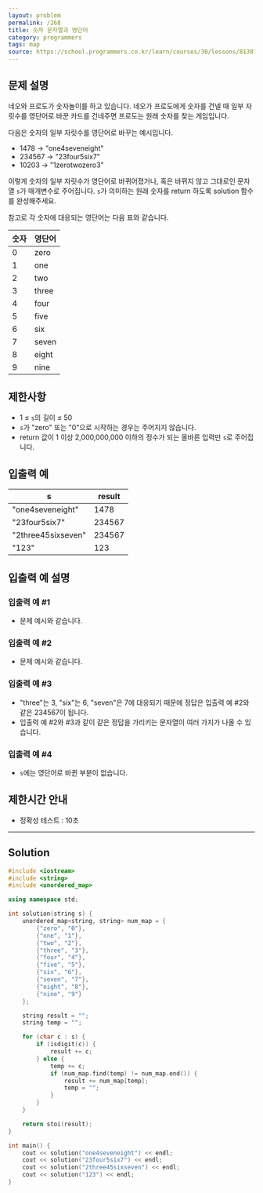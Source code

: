 ```yaml
---
layout: problem
permalink: /268
title: 숫자 문자열과 영단어
category: programmers
tags: map
source: https://school.programmers.co.kr/learn/courses/30/lessons/81301
---
```


## 문제 설명

네오와 프로도가 숫자놀이를 하고 있습니다. 네오가 프로도에게 숫자를 건넬 때 일부 자릿수를 영단어로 바꾼 카드를 건네주면 프로도는 원래 숫자를 찾는 게임입니다.

다음은 숫자의 일부 자릿수를 영단어로 바꾸는 예시입니다.

- 1478 → "one4seveneight"
- 234567 → "23four5six7"
- 10203 → "1zerotwozero3"

이렇게 숫자의 일부 자릿수가 영단어로 바뀌어졌거나, 혹은 바뀌지 않고 그대로인 문자열 `s`가 매개변수로 주어집니다. `s`가 의미하는 원래 숫자를 return 하도록 solution 함수를 완성해주세요.

참고로 각 숫자에 대응되는 영단어는 다음 표와 같습니다.

| 숫자 | 영단어 |
| --- | --- |
| 0 | zero |
| 1 | one |
| 2 | two |
| 3 | three |
| 4 | four |
| 5 | five |
| 6 | six |
| 7 | seven |
| 8 | eight |
| 9 | nine |

## 제한사항

- 1 ≤ `s`의 길이 ≤ 50
- `s`가 "zero" 또는 "0"으로 시작하는 경우는 주어지지 않습니다.
- return 값이 1 이상 2,000,000,000 이하의 정수가 되는 올바른 입력만 `s`로 주어집니다.

## 입출력 예

| s | result |
| --- | --- |
| "one4seveneight" | 1478 |
| "23four5six7" | 234567 |
| "2three45sixseven" | 234567 |
| "123" | 123 |

## 입출력 예 설명

### 입출력 예 #1

- 문제 예시와 같습니다.

### 입출력 예 #2

- 문제 예시와 같습니다.

### 입출력 예 #3

- "three"는 3, "six"는 6, "seven"은 7에 대응되기 때문에 정답은 입출력 예 #2와 같은 234567이 됩니다.
- 입출력 예 #2와 #3과 같이 같은 정답을 가리키는 문자열이 여러 가지가 나올 수 있습니다.

### 입출력 예 #4

- `s`에는 영단어로 바뀐 부분이 없습니다.

## 제한시간 안내

- 정확성 테스트 : 10초

---

## Solution

```cpp
#include <iostream>
#include <string>
#include <unordered_map>

using namespace std;

int solution(string s) {
    unordered_map<string, string> num_map = {
        {"zero", "0"},
        {"one", "1"},
        {"two", "2"},
        {"three", "3"},
        {"four", "4"},
        {"five", "5"},
        {"six", "6"},
        {"seven", "7"},
        {"eight", "8"},
        {"nine", "9"}
    };

    string result = "";
    string temp = "";

    for (char c : s) {
        if (isdigit(c)) {
            result += c;
        } else {
            temp += c;
            if (num_map.find(temp) != num_map.end()) {
                result += num_map[temp];
                temp = "";
            }
        }
    }

    return stoi(result);
}

int main() {
    cout << solution("one4seveneight") << endl;
    cout << solution("23four5six7") << endl;
    cout << solution("2three45sixseven") << endl;
    cout << solution("123") << endl;
}
```
